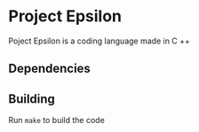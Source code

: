 # Project Epsilon

Poject Epsilon is a coding language made in C ++
## Dependencies
## Building
Run `make` to build the code
